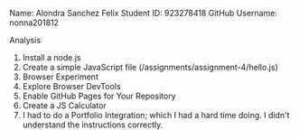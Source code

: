Name: Alondra Sanchez Felix
Student ID: 923278418
GitHub Username: nonna201812

Analysis
1) Install a node.js
2) Create a simple JavaScript file (/assignments/assignment-4/hello.js)
3) Browser Experiment
4) Explore Browser DevTools
5) Enable GitHub Pages for Your Repository
6) Create a JS Calculator
7) I had to do a Portfolio Integration; which I had a hard time doing. I didn't understand the instructions correctly. 